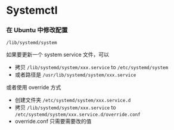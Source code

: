 # Systemctl

### 在 Ubuntu 中修改配置
```
/lib/systemd/system
```

如果要更新一个 system service 文件，可以
- 拷贝 `/lib/systemd/system/xxx.service` to `/etc/systemd/system`
- 或者路径是 `/usr/lib/systemd/system/xxx.service`


或者使用 override 方式
- 创建文件夹 `/etc/systemd/system/xxx.service.d`
- 拷贝 `/lib/systemd/system/xxx.service` to `/etc/systemd/system/xxx.service.d/override.conf`
- override.conf 只需要需要改的值
